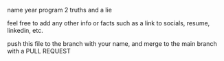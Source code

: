 name
year
program
2 truths and a lie

feel free to add any other info or facts such as a link to socials, resume, linkedin, etc.

push this file to the branch with your name, and merge to the main branch with a PULL REQUEST